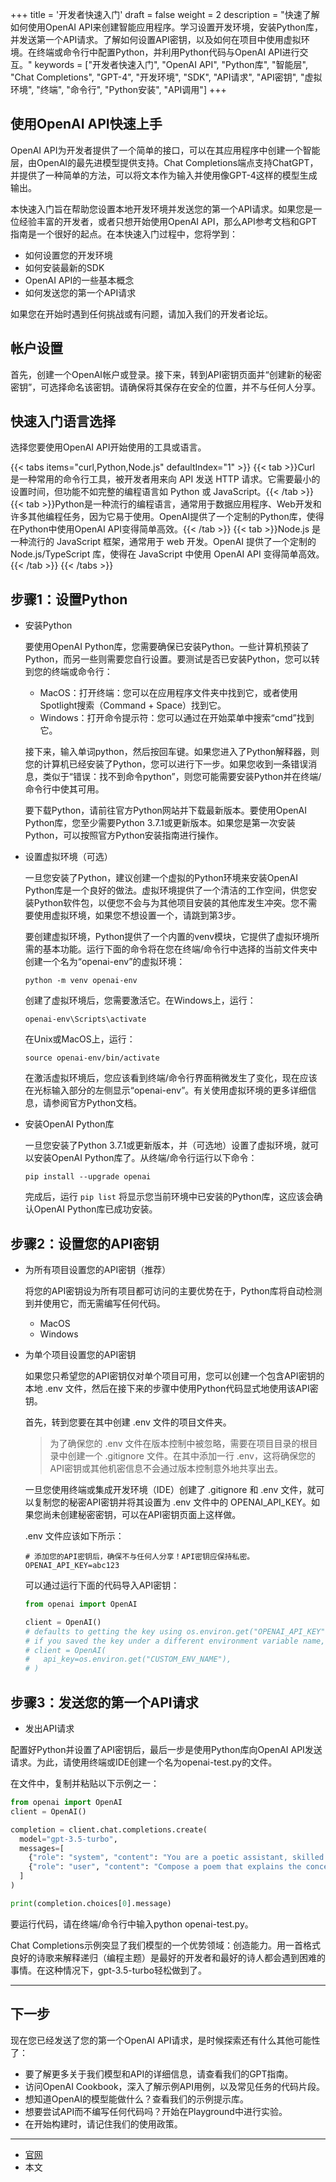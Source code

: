 +++
title = '开发者快速入门'
draft = false
weight = 2
description = "快速了解如何使用OpenAI API来创建智能应用程序。学习设置开发环境，安装Python库，并发送第一个API请求。了解如何设置API密钥，以及如何在项目中使用虚拟环境。在终端或命令行中配置Python，并利用Python代码与OpenAI API进行交互。"
keywords = ["开发者快速入门", "OpenAI API", "Python库", "智能层", "Chat Completions", "GPT-4", "开发环境", "SDK", "API请求", "API密钥", "虚拟环境", "终端", "命令行", "Python安装", "API调用"]
+++

## 使用OpenAI API快速上手

OpenAI API为开发者提供了一个简单的接口，可以在其应用程序中创建一个智能层，由OpenAI的最先进模型提供支持。Chat Completions端点支持ChatGPT，并提供了一种简单的方法，可以将文本作为输入并使用像GPT-4这样的模型生成输出。

本快速入门旨在帮助您设置本地开发环境并发送您的第一个API请求。如果您是一位经验丰富的开发者，或者只想开始使用OpenAI API，那么API参考文档和GPT指南是一个很好的起点。在本快速入门过程中，您将学到：

- 如何设置您的开发环境
- 如何安装最新的SDK
- OpenAI API的一些基本概念
- 如何发送您的第一个API请求

如果您在开始时遇到任何挑战或有问题，请加入我们的开发者论坛。

## 帐户设置

首先，创建一个OpenAI帐户或登录。接下来，转到API密钥页面并“创建新的秘密密钥”，可选择命名该密钥。请确保将其保存在安全的位置，并不与任何人分享。

## 快速入门语言选择

选择您要使用OpenAI API开始使用的工具或语言。

{{< tabs items="curl,Python,Node.js" defaultIndex="1" >}}
  {{< tab >}}Curl 是一种常用的命令行工具，被开发者用来向 API 发送 HTTP 请求。它需要最小的设置时间，但功能不如完整的编程语言如 Python 或 JavaScript。{{< /tab >}}
  {{< tab >}}Python是一种流行的编程语言，通常用于数据应用程序、Web开发和许多其他编程任务，因为它易于使用。OpenAI提供了一个定制的Python库，使得在Python中使用OpenAI API变得简单高效。{{< /tab >}}
  {{< tab >}}Node.js 是一种流行的 JavaScript 框架，通常用于 web 开发。OpenAI 提供了一个定制的 Node.js/TypeScript 库，使得在 JavaScript 中使用 OpenAI API 变得简单高效。{{< /tab >}}
{{< /tabs >}}

## 步骤1：设置Python

- 安装Python

    要使用OpenAI Python库，您需要确保已安装Python。一些计算机预装了Python，而另一些则需要您自行设置。要测试是否已安装Python，您可以转到您的终端或命令行：

    - MacOS：打开终端：您可以在应用程序文件夹中找到它，或者使用Spotlight搜索（Command + Space）找到它。
    - Windows：打开命令提示符：您可以通过在开始菜单中搜索“cmd”找到它。

    接下来，输入单词python，然后按回车键。如果您进入了Python解释器，则您的计算机已经安装了Python，您可以进行下一步。如果您收到一条错误消息，类似于“错误：找不到命令python”，则您可能需要安装Python并在终端/命令行中使其可用。

    要下载Python，请前往官方Python网站并下载最新版本。要使用OpenAI Python库，您至少需要Python 3.7.1或更新版本。如果您是第一次安装Python，可以按照官方Python安装指南进行操作。

- 设置虚拟环境（可选）

    一旦您安装了Python，建议创建一个虚拟的Python环境来安装OpenAI Python库是一个良好的做法。虚拟环境提供了一个清洁的工作空间，供您安装Python软件包，以便您不会与为其他项目安装的其他库发生冲突。您不需要使用虚拟环境，如果您不想设置一个，请跳到第3步。

    要创建虚拟环境，Python提供了一个内置的venv模块，它提供了虚拟环境所需的基本功能。运行下面的命令将在您在终端/命令行中选择的当前文件夹中创建一个名为“openai-env”的虚拟环境：

    ```
    python -m venv openai-env
    ```
    创建了虚拟环境后，您需要激活它。在Windows上，运行：

    ```
    openai-env\Scripts\activate
    ```
    在Unix或MacOS上，运行：

    ```
    source openai-env/bin/activate
    ```
    在激活虚拟环境后，您应该看到终端/命令行界面稍微发生了变化，现在应该在光标输入部分的左侧显示“openai-env”。有关使用虚拟环境的更多详细信息，请参阅官方Python文档。

- 安装OpenAI Python库

    一旦您安装了Python 3.7.1或更新版本，并（可选地）设置了虚拟环境，就可以安装OpenAI Python库了。从终端/命令行运行以下命令：

    ```
    pip install --upgrade openai
    ```

    完成后，运行 `pip list` 将显示您当前环境中已安装的Python库，这应该会确认OpenAI Python库已成功安装。


## 步骤2：设置您的API密钥

- 为所有项目设置您的API密钥（推荐）

    将您的API密钥设为所有项目都可访问的主要优势在于，Python库将自动检测到并使用它，而无需编写任何代码。

    - MacOS
    - Windows

- 为单个项目设置您的API密钥

    如果您只希望您的API密钥仅对单个项目可用，您可以创建一个包含API密钥的本地 .env 文件，然后在接下来的步骤中使用Python代码显式地使用该API密钥。

    首先，转到您要在其中创建 .env 文件的项目文件夹。

    > 为了确保您的 .env 文件在版本控制中被忽略，需要在项目目录的根目录中创建一个 .gitignore 文件。在其中添加一行 .env，这将确保您的API密钥或其他机密信息不会通过版本控制意外地共享出去。

    一旦您使用终端或集成开发环境（IDE）创建了 .gitignore 和 .env 文件，就可以复制您的秘密API密钥并将其设置为 .env 文件中的 OPENAI_API_KEY。如果您尚未创建秘密密钥，可以在API密钥页面上这样做。

    .env 文件应该如下所示：

    ```env
    # 添加您的API密钥后，确保不与任何人分享！API密钥应保持私密。
    OPENAI_API_KEY=abc123
    ```

    可以通过运行下面的代码导入API密钥：

    ```python
    from openai import OpenAI

    client = OpenAI()
    # defaults to getting the key using os.environ.get("OPENAI_API_KEY")
    # if you saved the key under a different environment variable name, you can do something like:
    # client = OpenAI(
    #   api_key=os.environ.get("CUSTOM_ENV_NAME"),
    # )
    ```

## 步骤3：发送您的第一个API请求

- 发出API请求

配置好Python并设置了API密钥后，最后一步是使用Python库向OpenAI API发送请求。为此，请使用终端或IDE创建一个名为openai-test.py的文件。

在文件中，复制并粘贴以下示例之一：

```python
from openai import OpenAI
client = OpenAI()

completion = client.chat.completions.create(
  model="gpt-3.5-turbo",
  messages=[
    {"role": "system", "content": "You are a poetic assistant, skilled in explaining complex programming concepts with creative flair."},
    {"role": "user", "content": "Compose a poem that explains the concept of recursion in programming."}
  ]
)

print(completion.choices[0].message)
```

要运行代码，请在终端/命令行中输入python openai-test.py。

Chat Completions示例突显了我们模型的一个优势领域：创造能力。用一首格式良好的诗歌来解释递归（编程主题）是最好的开发者和最好的诗人都会遇到困难的事情。在这种情况下，gpt-3.5-turbo轻松做到了。

---

## 下一步

现在您已经发送了您的第一个OpenAI API请求，是时候探索还有什么其他可能性了：

- 要了解更多关于我们模型和API的详细信息，请查看我们的GPT指南。
- 访问OpenAI Cookbook，深入了解示例API用例，以及常见任务的代码片段。
- 想知道OpenAI的模型能做什么？查看我们的示例提示库。
- 想要尝试API而不编写任何代码吗？开始在Playground中进行实验。
- 在开始构建时，请记住我们的使用政策。

---

- [官网](https://platform.openai.com/docs/quickstart)
- 本文
    <!-- - [博客 - 从零开始学AI](...) -->
    <!-- - [公众号 - 从零开始学AI](...) -->
    <!-- - [CSDN - 从零开始学AI](...) -->
    <!-- - [掘金 - 从零开始学AI](...) -->
    <!-- - [知乎 - 从零开始学AI](...) -->
    <!-- - [阿里云 - 从零开始学AI](...) -->
    <!-- - [腾讯云 - 从零开始学AI](...) -->